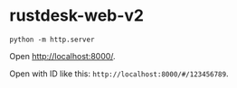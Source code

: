 # rustdesk-web-v2

`python -m http.server`

Open <http://localhost:8000/>.

Open with ID like this: `http://localhost:8000/#/123456789`.
